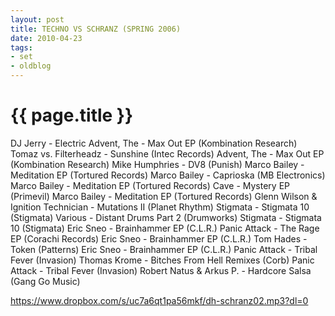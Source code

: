 ```yaml
---
layout: post
title: TECHNO VS SCHRANZ (SPRING 2006)
date: 2010-04-23
tags:
- set
- oldblog
---
```


<h1>{{ page.title }}</h1>

DJ Jerry - Electric
Advent, The - Max Out EP (Kombination Research)
Tomaz vs. Filterheadz - Sunshine (Intec Records)
Advent, The - Max Out EP (Kombination Research)
Mike Humphries - DV8 (Punish)
Marco Bailey - Meditation EP (Tortured Records)
Marco Bailey - Caprioska (MB Electronics)
Marco Bailey - Meditation EP (Tortured Records)
Cave - Mystery EP (Primevil)
Marco Bailey - Meditation EP (Tortured Records)
Glenn Wilson & Ignition Technician - Mutations II (Planet Rhythm)
Stigmata - Stigmata 10 (Stigmata)
Various - Distant Drums Part 2 (Drumworks)
Stigmata - Stigmata 10 (Stigmata)
Eric Sneo - Brainhammer EP (C.L.R.)
Panic Attack - The Rage EP (Corachi Records)
Eric Sneo - Brainhammer EP (C.L.R.)
Tom Hades - Token (Patterns)
Eric Sneo - Brainhammer EP (C.L.R.)
Panic Attack - Tribal Fever (Invasion)
Thomas Krome - Bitches From Hell Remixes (Corb)
Panic Attack - Tribal Fever (Invasion)
Robert Natus & Arkus P. - Hardcore Salsa (Gang Go Music)

https://www.dropbox.com/s/uc7a6qt1pa56mkf/dh-schranz02.mp3?dl=0
